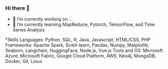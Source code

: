 ### Hi there 👋

<!--
**donkhoanguyen/donkhoanguyen** is a ✨ _special_ ✨ repository because its `README.md` (this file) appears on your GitHub profile.

Here are some ideas to get you started:
-->

- 🔭 I’m currently working on ...
- 🌱 I’m currently learning MapReduce, Pytorch, TensorFlow, and Time Series Analysis

**Skills*
Languages: Python, SQL, R, Java, Javascript, HTML/CSS, PHP
Frameworks: Apache Spark, Scikit-learn, Pandas, Numpy, Matplotlib, Seaborn, Langchain, HuggingFace, Node.js, Vue.js Tools and OS: Microsoft Azure, Microsoft Fabric, Google Cloud Platform, AWS, Neo4j, MongoDB, Docker, Git, Linux
